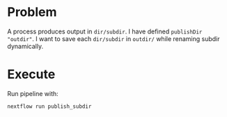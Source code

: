 # Problem
A process produces output in `dir/subdir`.
I have defined `publishDir "outdir"`.
I want to save each `dir/subdir` in `outdir/`
while renaming subdir dynamically.

# Execute
Run pipeline with:

```bash
nextflow run publish_subdir
```
